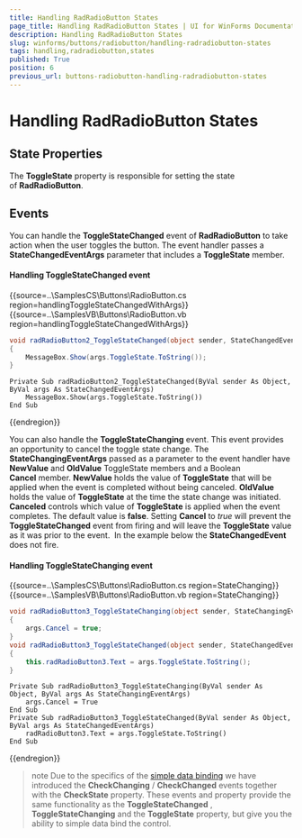 ```yaml
---
title: Handling RadRadioButton States
page_title: Handling RadRadioButton States | UI for WinForms Documentation
description: Handling RadRadioButton States
slug: winforms/buttons/radiobutton/handling-radradiobutton-states
tags: handling,radradiobutton,states
published: True
position: 6
previous_url: buttons-radiobutton-handling-radradiobutton-states
---
```


# Handling RadRadioButton States

## State Properties

The __ToggleState__ property is responsible for setting the state of __RadRadioButton__.       

## Events

You can handle the __ToggleStateChanged__ event of __RadRadioButton__ to take action when the user toggles the button. The event handler passes a __StateChangedEventArgs__ parameter that includes a __ToggleState__ member.
      
#### Handling ToggleStateChanged event 

{{source=..\SamplesCS\Buttons\RadioButton.cs region=handlingToggleStateChangedWithArgs}} 
{{source=..\SamplesVB\Buttons\RadioButton.vb region=handlingToggleStateChangedWithArgs}} 

````C#
void radRadioButton2_ToggleStateChanged(object sender, StateChangedEventArgs args)
{
    MessageBox.Show(args.ToggleState.ToString());
}

````
````VB.NET
Private Sub radRadioButton2_ToggleStateChanged(ByVal sender As Object, ByVal args As StateChangedEventArgs)
    MessageBox.Show(args.ToggleState.ToString())
End Sub

````

{{endregion}} 

You can also handle the __ToggleStateChanging__ event. This event provides an opportunity to cancel the toggle state change. The __StateChangingEventArgs__ passed as a parameter to the event handler have __NewValue__ and __OldValue__ ToggleState members and a Boolean __Cancel__ member.  __NewValue__ holds the value of __ToggleState__ that will be applied when the event is completed without being canceled. __OldValue__ holds the value of __ToggleState__ at the time the state change was initiated. __Canceled__ controls which value of __ToggleState__ is applied when the event completes. The default value is __false__. Setting __Cancel__ to *true* will prevent the __ToggleStateChanged__ event from firing and will leave the __ToggleState__ value as it was prior to the event.  In the example below the __StateChangedEvent__ does not fire.
       
#### Handling ToggleStateChanging event 

{{source=..\SamplesCS\Buttons\RadioButton.cs region=StateChanging}} 
{{source=..\SamplesVB\Buttons\RadioButton.vb region=StateChanging}} 

````C#
void radRadioButton3_ToggleStateChanging(object sender, StateChangingEventArgs args)
{
    args.Cancel = true;
}
void radRadioButton3_ToggleStateChanged(object sender, StateChangedEventArgs args)
{
    this.radRadioButton3.Text = args.ToggleState.ToString();
}

````
````VB.NET
Private Sub radRadioButton3_ToggleStateChanging(ByVal sender As Object, ByVal args As StateChangingEventArgs)
    args.Cancel = True
End Sub
Private Sub radRadioButton3_ToggleStateChanged(ByVal sender As Object, ByVal args As StateChangedEventArgs)
    radRadioButton3.Text = args.ToggleState.ToString()
End Sub

````

{{endregion}} 

>note Due to the specifics of the [simple data binding](http://msdn.microsoft.com/en-us/library/system.windows.forms.binding(v=vs.110).aspx) we have introduced the __CheckChanging__ / __CheckChanged__ events together with the __CheckState__ property. These events and property provide the same functionality as the __ToggleStateChanged__ , __ToggleStateChanging__ and the __ToggleState__ property, but give you the ability to simple data bind the control.
>

